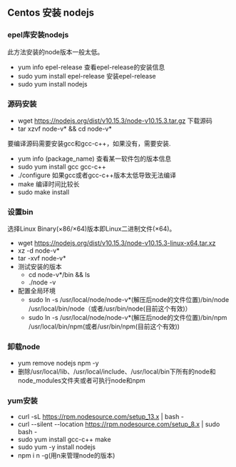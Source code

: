 ## Centos 安装 nodejs
### epel库安装nodejs
此方法安装的node版本一般太低。
- yum info epel-release 查看epel-release的安装信息
- sudo yum install epel-release 安装epel-release
- sudo yum install nodejs
### 源码安装
- wget https://nodejs.org/dist/v10.15.3/node-v10.15.3.tar.gz 下载源码
- tar xzvf node-v* && cd node-v*

要编译源码需要安装gcc和gcc-c++，如果没有，需要安装.
- yum info (package_name) 查看某一软件包的版本信息
- sudo yum install gcc gcc-c++
- ./configure 如果gcc或者gcc-c++版本太低导致无法编译
- make  编译时间比较长
- sudo make install
### 设置bin
选择Linux Binary(×86/×64)版本即Linux二进制文件(×64)。
- wget https://nodejs.org/dist/v10.15.3/node-v10.15.3-linux-x64.tar.xz
- xz -d node-v*
- tar -xvf node-v*
- 测试安装的版本
    - cd node-v*/bin && ls
    - ./node -v
- 配置全局环境
    - sudo ln -s /usr/local/node/node-v*(解压后node的文件位置)/bin/node  /usr/local/bin/node（或者/usr/bin/node(目前这个有效)）
    - sudo ln -s /usr/local/node/node-v*(解压后node的文件位置)/bin/npm  /usr/local/bin/npm(或者/usr/bin/npm(目前这个有效))


### 卸载node
- yum remove nodejs npm -y
- 删除/usr/local/lib、/usr/local/include、/usr/local/bin下所有的node和node_modules文件夹或者可执行node和npm

### yum安装
- curl -sL https://rpm.nodesource.com/setup_13.x | bash -
- curl --silent --location https://rpm.nodesource.com/setup_8.x | sudo bash -
- sudo yum install gcc-c++ make
- sudo yum -y install nodejs
- npm i n -g(用n来管理node的版本)
